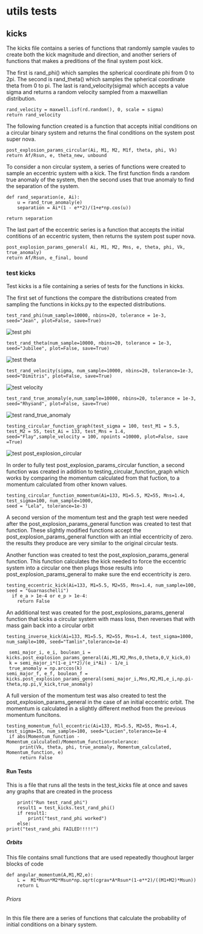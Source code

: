 # utils tests

## kicks

The kicks file contains a series of functions that randomly sample vaules to create both the kick magnitude and direction, and another seriers of functions that makes a preditions of the final system post kick. 

The first is rand_phi() which samples the spherical coordinate phi from 0 to 2pi. The second is rand_theta() which samples the spherical coordinate theta from 0 to pi. The last is rand_velocity(sigma) which accepts a value sigma and returns a random velocity sampled from a maxwellian distribution.
```  
rand_velocity = maxwell.isf(rd.random(), 0, scale = sigma)
return rand_velocity
```

The following function created is a function that accepts initial conditions on a circular binary system and returns the final conditions on the system post super nova.
```
post_explosion_params_circular(Ai, M1, M2, M1f, theta, phi, Vk)
return Af/Rsun, e, theta_new, unbound
```

To consider a non circular system, a series of functions were created to sample an eccentric system with a kick. The first function finds a random true anomaly of the system, then the second uses that true anomaly to find the separation of the system.
```
def rand_separation(e, Ai):
    u = rand_true_anomaly(e)
    separation = Ai*(1 - e**2)/(1+e*np.cos(u))
    
return separation
```

The last part of the eccentric series is a function that accepts the initial contitions of an eccentric system, then returns the system post super nova.
```
post_explosion_params_general( Ai, M1, M2, Mns, e, theta, phi, Vk, true_anomaly)
return Af/Rsun, e_final, bound
```

### test kicks

Test kicks is a file containing a series of tests for the functions in kicks. 

The first set of functions the compare the distributions created from sampling the functions in kicks.py to the expected distributions.

```
test_rand_phi(num_sample=10000, nbins=20, tolerance = 1e-3, seed="Jean", plot=False, save=True)
```
![test phi](images/phi_distribution.png)


```
test_rand_theta(num_sample=10000, nbins=20, tolerance = 1e-3, seed="Jubilee", plot=False, save=True)
```
![test theta](images/theta_distribution.png)


```
test_rand_velocity(sigma, num_sample=10000, nbins=20, tolerance=1e-3, seed="Dimitris", plot=False, save=True)
```
![test velocity](images/velocity_distribution(sigma=10).png)

```
test_rand_true_anomaly(e,num_sample=10000, nbins=20, tolerance = 1e-3, seed="Rhysand", plot=False, save=True)
```
![test rand_true_anomaly](images/true_anomaly_distribution.png)

```
testing_circular_function_graph(test_sigma = 100, test_M1 = 5.5, test_M2 = 55, test_Ai = 133, test_Mns = 1.4, seed="Flay",sample_velocity = 100, npoints =10000, plot=False, save =True)
```
![test post_explosion_circular](images/post_explosion_circular_graph.png)


In order to fully test post_explosion_params_circular function, a second function was created in addition to testing_circular_function_graph which works by comparing the momentum calculated from that fuction, to a momentum calculated from other known values.
```
testing_circular_function_momentum(Ai=133, M1=5.5, M2=55, Mns=1.4, test_sigma=100, num_sample=1000, 
seed = "Lela", tolerance=1e-3)
```

A second version of the momentum test and the graph test were needed after the post_explosion_params_general function was created to test that function. These slightly modified functions accept the post_explosion_params_general function with an intial eccentricity of zero. the results they produce are very similar to the original circular tests.

Another function was created to test the post_explosion_params_general function. This function calculates the kick needed to force the eccentric system into a circular one then plugs those results into post_explosion_params_general to make sure the end eccentricity is zero.
```
testing_eccentric_kick(Ai=133, M1=5.5, M2=55, Mns=1.4, num_sample=100, seed = "Guarnaschelli")
  if e_a > 1e-4 or e_p > 1e-4:
    return False
```
An additional test was created for the post_explosions_params_general function that kicks a circular system with mass loss, then reverses that with mass gain back into a circular orbit
```
testing_inverse_kick(Ai=133, M1=5.5, M2=55, Mns=1.4, test_sigma=1000, num_sample=100, seed="Tamlin",tolerance=1e-4)

 semi_major_i, e_i, boulean_i = kicks.post_explosion_params_general(Ai,M1,M2,Mns,0,theta,0,V_kick,0)
 k = semi_major_i*(1-e_i**2)/(e_i*Ai) - 1/e_i       
 true_anomaly = np.arccos(k)       
semi_major_f, e_f, boulean_f = kicks.post_explosion_params_general(semi_major_i,Mns,M2,M1,e_i,np.pi-theta,np.pi,V_kick,true_anomaly)
```

A full version of the momentum test was also created to test the post_explosion_params_general in the case of an initial eccentric orbit.
The momentum is calculated in a slightly different method from the previous momentum funcitons.
```
testing_momentum_full_eccentric(Ai=133, M1=5.5, M2=55, Mns=1.4, test_sigma=15, num_sample=100, seed="Lucien",tolerance=1e-4
 if abs(Momentum_function - Momentum_calculated)/Momentum_function>tolerance:
     print(Vk, theta, phi, true_anomaly, Momentum_calculated, Momentum_function, e)
     return False
```

#### Run Tests

This is a file that runs all the tests in the test_kicks file at once and saves any graphs that are created in the process
```
    print("Run test_rand_phi")
    result1 = test_kicks.test_rand_phi()
    if result1:
        print("test_rand_phi worked")
    else:
print("test_rand_phi FAILED!!!!!")
```
##### Orbits

This file contains small functions that are used repeatedly thoughout larger blocks of code
```
def angular_momentum(A,M1,M2,e):
    L =  M1*Msun*M2*Msun*np.sqrt(cgrav*A*Rsun*(1-e**2)/((M1+M2)*Msun))
    return L
```

###### Priors

In this file there are a series of functions that calculate the probability of initial conditions on a binary system.
